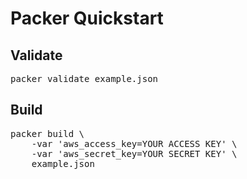 # Packer Quickstart

## Validate
<pre>packer validate example.json</pre>

## Build
<pre>
packer build \
    -var 'aws_access_key=YOUR ACCESS KEY' \
    -var 'aws_secret_key=YOUR SECRET KEY' \
    example.json
</pre>
